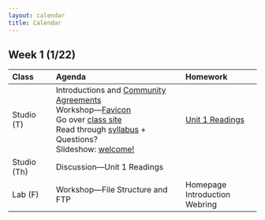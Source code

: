 ```yaml
---
layout: calendar
title: Calendar
---
```


## Week 1 (1/22)

| Class | Agenda | Homework |
| :--- | :--- | :--- |
| Studio (T) | Introductions and [Community Agreements](https://docs.google.com/document/d/1i55FJ_lb1K7ETel3twwHfizbgWAQASpA8uSQbNtKkAI) <br>Workshop—[Favicon](https://docs.google.com/document/d/15gawrRKPkf1NcipJBp7a2IdEg07WG9u_MQRmT1WmN10) <br>Go over [class site](https://sp24.interactive.rodeo/)<br> Read through [syllabus](https://docs.google.com/document/d/1uSgmvAGwzk8EYUbHQHOVSNhdZ7VOn7vngCplt9J2pqA) + Questions? <br> Slideshow: [welcome!](https://docs.google.com/presentation/d/1f7qVdDIVPINYQj4OOlERW2-gvYMpgIfqAQGvswgvRPo)| [Unit 1 Readings](/readings) |
| Studio (Th) | Discussion—Unit 1 Readings | 
| Lab (F) | Workshop—File Structure and FTP | Homepage <br> Introduction Webring |